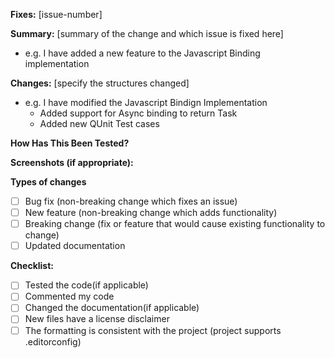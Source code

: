 **Fixes:** [issue-number] 
<!-- e.g Fixes: #2345 -->

**Summary:** [summary of the change and which issue is fixed here]
   - e.g. I have added a new feature to the Javascript Binding implementation

**Changes:** [specify the structures changed] 
   - e.g. I have modified the Javascript Bindign Implementation
      - Added support for Async binding to return Task<T>
      - Added new QUnit Test cases
      
**How Has This Been Tested?**  
<!-- Please describe in detail how you tested your changes. -->
<!-- Include details of your testing environment, operating system, and the tests you ran to -->
<!-- see how your change affects other areas of the code, etc. -->

**Screenshots (if appropriate):**

**Types of changes**
<!-- What types of changes does your code introduce? Put an `x` in all the boxes that apply: -->
- [ ] Bug fix (non-breaking change which fixes an issue)
- [ ] New feature (non-breaking change which adds functionality)
- [ ] Breaking change (fix or feature that would cause existing functionality to change)
- [ ] Updated documentation

**Checklist:**
<!-- Put an `x` in all the boxes that apply: -->
- [ ] Tested the code(if applicable)
- [ ] Commented my code
- [ ] Changed the documentation(if applicable)
- [ ] New files have a license disclaimer
- [ ] The formatting is consistent with the project (project supports .editorconfig)
